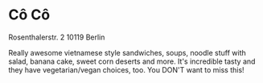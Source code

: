 # Cô Cô

Rosenthalerstr. 2
10119 Berlin

Really awesome vietnamese style sandwiches, soups, noodle stuff with salad, banana cake, sweet corn deserts and more. It's incredible tasty and they have vegetarian/vegan choices, too. You DON'T want to miss this!
